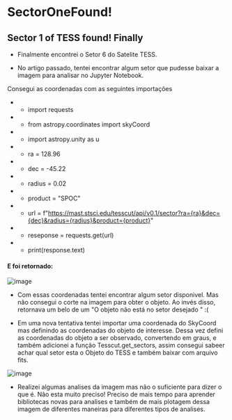 # SectorOneFound!



## Sector 1 of TESS found! Finally

* Finalmente encontrei o Setor 6 do Satelite TESS.

* No artigo passado, tentei encontrar algum setor que pudesse baixar a imagem para analisar no Jupyter Notebook. 

Consegui as coordenadas com as seguintes importações

* - import requests
* - from astropy.coordinates import skyCoord
* - import astropy.unity as u

* - ra = 128.96
* - dec = -45.22
* - radius = 0.02
* - product = "SPOC"

* - url = f"https://mast.stsci.edu/tesscut/api/v0.1/sector?ra={ra}&dec={dec}&radius={radius}&product={product}"
* - reseponse = requests.get(url)

* - print(response.text)

#### E foi retornado:

![image](https://user-images.githubusercontent.com/117879893/221717251-e502325a-3273-4085-b4a1-4a140a0d805c.png)

* Com essas coordenadas tentei encontrar algum setor disponivel. Mas não consegui o corte na imagem para obter o objeto. Ao invés disso, retornava um belo de um "O objeto não está no setor desejado " :( 

* Em uma nova tentativa tentei importar  uma coordenada do SkyCoord mas definindo as coordenadas do objeto de interesse. Dessa vez defini as coordenadas do objeto a ser observado, convertendo em graus, e também adicionei a função Tesscut.get_sectors, assim consegui sabeer achar qual setor esta o Objeto do TESS e também baixar com arquivo fits. 

![image](https://user-images.githubusercontent.com/117879893/221718556-3cbe962d-1f63-498f-afae-312eac345cd6.png)

* Realizei algumas analises da imagem mas não o suficiente para dizer o que é. Não esta muito preciso! Preciso de mais tempo para aprender bibliotecas novas para analises e também de mais plotagem dessa imagem de diferentes maneiras para diferentes tipos de analises. 


